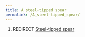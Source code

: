 ```yaml
---
title: A steel-tipped spear
permalink: /A_steel-tipped_spear/
---
```


1.  REDIRECT [Steel-tipped spear](Steel-tipped_spear "wikilink")
